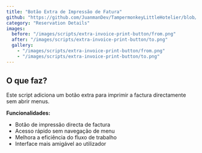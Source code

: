 ```yaml
---
title: "Botão Extra de Impressão de Fatura"
github: "https://github.com/JuanmanDev/TampermonkeyLittleHotelier/blob/main/frontdesk/reservationDetails/showExtraButtonPrintInvoice.user.js"
category: "Reservation Details"
images:
  before: "/images/scripts/extra-invoice-print-button/from.png"
  after: "/images/scripts/extra-invoice-print-button/to.png"
  gallery:
    - "/images/scripts/extra-invoice-print-button/from.png"
    - "/images/scripts/extra-invoice-print-button/to.png"
---
```


## O que faz?

Este script adiciona um botão extra para imprimir a factura directamente sem abrir menus.

**Funcionalidades:**
- Botão de impressão directa de factura
- Acesso rápido sem navegação de menu
- Melhora a eficiência do fluxo de trabalho
- Interface mais amigável ao utilizador
